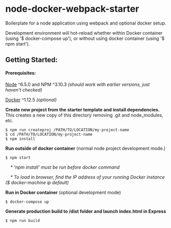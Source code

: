 # node-docker-webpack-starter
Boilerplate for a node application using webpack and optional docker setup.

Development environment will hot-reload whether within Docker container (using '$ docker-compose up'), or without using docker container (using '$ npm start').

## Getting Started:
#### Prerequisites:
[Node](https://nodejs.org/en/) ^6.5.0 and NPM ^3.10.3
*(should work with earlier versions, just haven't checked)*

[Docker](https://www.docker.com/products/docker#/mac) ^1.12.5
*(optional)*

**Create new project from the starter template and install dependencies.**
This creates a new copy of this directory removing .git and node_modules, etc.
```$xslt
$ npm run createproj /PATH/TO/LOCATION/my-project-name
$ cd /PATH/TO/LOCATION/my-project-name
$ npm install
```

**Run outside of docker container** (normal node project development mode.)
```$xslt
$ npm start
```
*&nbsp;&nbsp;&nbsp;&nbsp;\* 'npm install' must be run before docker command*

*&nbsp;&nbsp;&nbsp;&nbsp;\* To load in browser, find the IP address of your running Docker instance ($ docker-machine ip default)*

**Run in Docker container** (optional development mode)
```$xslt
$ docker-compose up
```

**Generate production build to /dist folder and launch index.html in Express**
```$xslt
$ npm run build
```